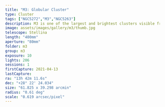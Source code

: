```yaml
---
title: "M3: Globular Cluster"
type: Cluster
tags: ["NGC5272","M3","NGC5263"]
description: M3 is one of the largest and brightest clusters visible from Earth.
image: assets/images/gallery/m3/thumb.jpg
telescope: Stellina
length: "400mm"
aperture: "80mm"
folder: m3
group: m3
exposure: 10
lights: 206
sessions: 1
firstCapture: 2021-04-13 
lastCapture:
ra: "13h 42m 11.6s"
dec: "+28° 22' 24.034"
size: "61.825 x 39.298 arcmin"
radius: "0.61 deg"
scale: "0.619 arcsec/pixel"
---
```

